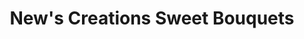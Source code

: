 ---
title: "New's Creations Sweet Bouquets"
url: /havant/news-creations-sweet-bouquets-greywell-road/
shop: Süßwaren
---